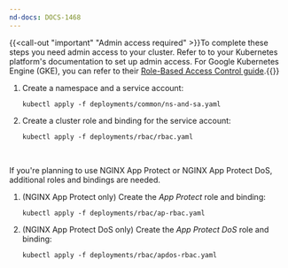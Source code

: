 ```yaml
---
nd-docs: DOCS-1468
---
```


{{<call-out "important" "Admin access required" >}}To complete these steps you need admin access to your cluster. Refer to to your Kubernetes platform's documentation to set up admin access. For Google Kubernetes Engine (GKE), you can refer to their [Role-Based Access Control guide](https://cloud.google.com/kubernetes-engine/docs/how-to/role-based-access-control).{{</call-out>}}

1. Create a namespace and a service account:

    ```shell
    kubectl apply -f deployments/common/ns-and-sa.yaml
    ```

2. Create a cluster role and binding for the service account:

    ```shell
    kubectl apply -f deployments/rbac/rbac.yaml
    ```

<br>

If you're planning to use NGINX App Protect or NGINX App Protect DoS, additional roles and bindings are needed.

1. (NGINX App Protect only) Create the *App Protect* role and binding:

    ```shell
    kubectl apply -f deployments/rbac/ap-rbac.yaml
    ```

2. (NGINX App Protect DoS only) Create the *App Protect DoS* role and binding:

    ```shell
    kubectl apply -f deployments/rbac/apdos-rbac.yaml
    ```
